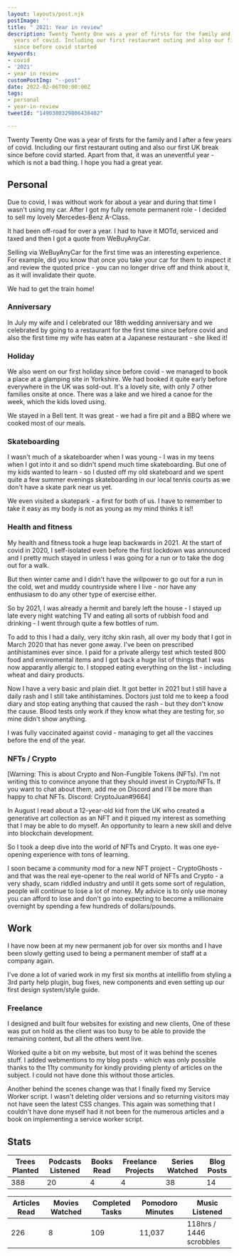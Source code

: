 ```yaml
---
layout: layouts/post.njk
postImage: ''
title: " 2021: Year in review"
description: Twenty Twenty One was a year of firsts for the family and I after a few
  years of covid. Including our first restaurant outing and also our first UK break
  since before covid started
keywords:
- covid
- '2021'
- year in review
customPostImg: "--post"
date: 2022-02-06T00:00:00Z
tags:
- personal
- year-in-review
tweetId: "1490380329806438402"

---
```

Twenty Twenty One was a year of firsts for the family and I after a few years of covid. Including our first restaurant outing and also our first UK break since before covid started. Apart from that, it was an uneventful year - which is not a bad thing. I hope you had a great year.

## Personal

Due to covid, I was without work for about a year and during that time I wasn't using my car. After I got my fully remote permanent role - I decided to sell my lovely Mercedes-Benz A-Class.

It had been off-road for over a year. I had to have it MOTd, serviced and taxed and then I got a quote from WeBuyAnyCar.

Selling via WeBuyAnyCar for the first time was an interesting experience. For example, did you know that once you take your car for them to inspect it and review the quoted price - you can no longer drive off and think about it, as it will invalidate their quote.

We had to get the train home!

### Anniversary

In July my wife and I celebrated our 18th wedding anniversary and we celebrated by going to a restaurant for the first time since before covid and also the first time my wife has eaten at a Japanese restaurant - she liked it!

### Holiday

We also went on our first holiday since before covid - we managed to book a place at a glamping site in Yorkshire. We had booked it quite early before everywhere in the UK was sold-out. It's a lovely site, with only 7 other families onsite at once. There was a lake and we hired a canoe for the week, which the kids loved using. 

We stayed in a Bell tent. It was great - we had a fire pit and a BBQ where we cooked most of our meals.

### Skateboarding

I wasn't much of a skateboarder when I was young - I was in my teens when I got into it and so didn't spend much time skateboarding. But one of my kids wanted to learn - so I dusted off my old skateboard and we spent quite a few summer evenings skateboarding in our local tennis courts as we don't have a skate park near us yet.

We even visited a skatepark - a first for both of us. I have to remember to take it easy as my body is not as young as my mind thinks it is!!

### Health and fitness

My health and fitness took a huge leap backwards in 2021. At the start of covid in 2020, I self-isolated even before the first lockdown was announced and I pretty much stayed in unless I was going for a run or to take the dog out for a walk.

But then winter came and I didn't have the willpower to go out for a run in the cold, wet and muddy countryside where I live - nor have any enthusiasm to do any other type of exercise either.

So by 2021, I was already a hermit and barely left the house - I stayed up late every night watching TV and eating all sorts of rubbish food and drinking - I went through quite a few bottles of rum.

To add to this I had a daily, very itchy skin rash, all over my body that I got in March 2020 that has never gone away. I've been on prescribed antihistamines ever since. I paid for a private allergy test which tested 800 food and enviromental items and I got back a huge list of things that I was now apparantly allergic to. I stopped eating everything on the list - including wheat and dairy products. 

Now I have a very basic and plain diet. It got better in 2021 but I still have a daily rash and I still take antihistamines. Doctors just told me to keep a food diary and stop eating anything that caused the rash - but they don't know the cause. Blood tests only work if they know what they are testing for, so mine didn't show anything.

I was fully vaccinated against covid - managing to get all the vaccines before the end of the year.

### NFTs / Crypto

\[Warning: This is about Crypto and Non-Fungible Tokens (NFTs). I'm not writing this to convince anyone that they should invest in Crypto/NFTs. If you want to chat about them, add me on Discord and I'll be more than happy to chat NFTs. Discord: CryptoJuan#9664\]

In August I read about a 12-year-old kid from the UK who created a generative art collection as an NFT and it piqued my interest as something that I may be able to do myself. An opportunity to learn a new skill and delve into blockchain development.

So I took a deep dive into the world of NFTs and Crypto. It was one eye-opening experience with tons of learning.

I soon became a community mod for a new NFT project - CryptoGhosts - and that was the real eye-opener to the real world of NFTs and Crypto - a very shady, scam riddled industry and until it gets some sort of regulation, people will continue to lose a lot of money. My advice is to only use money you can afford to lose and don't go into expecting to become a millionaire overnight by spending a few hundreds of dollars/pounds.

## Work

I have now been at my new permanent job for over six months and I have been slowly getting used to being a permanent member of staff at a company again.

I've done a lot of varied work in my first six months at intelliflo from styling a 3rd party help plugin, bug fixes, new components and even setting up our first design system/style guide.

### Freelance

I designed and built four websites for existing and new clients, One of these was put on hold as the client was too busy to be able to provide the remaining content, but all the others went live.

Worked quite a bit on my website, but most of it was behind the scenes stuff. I added webmentions to my blog posts - which was only possible thanks to the 11ty community for kindly providing plenty of articles on the subject. I could not have done this without those articles.

Another behind the scenes change was that I finally fixed my Service Worker script. I wasn't deleting older versions and so returning visitors may not have seen the latest CSS changes. This again was something that I couldn't have done myself had it not been for the numerous articles and a book on implementing a service worker script.

## Stats

<table>
  <thead>
    <tr>
      <th>Trees Planted</th>
      <th>Podcasts Listened</th>
      <th>Books Read</th>
      <th>Freelance Projects</th>
      <th>Series Watched</th>
      <th>Blog Posts</th>
    </tr>
  </thead>
  <tbody>
    <tr>
      <td data-label="Trees Planted">388</td>
      <td data-label="Podcasts Listened">20</td>
      <td data-label="Books Read">4</td>
      <td data-label="Freelance Projects">4</td>
      <td data-label="Series Watched">38</td>
      <td data-label="Blog Posts">14</td>
    </tr>
  </tbody>
</table>

<table>
  <thead>
    <tr>
      <th>Articles Read</th>
      <th>Movies Watched</th>
      <th>Completed Tasks</th>
      <th>Pomodoro Minutes</th>
      <th>Music Listened</th>
    </tr>
  </thead>
  <tbody>
    <tr>
      <td data-label="Articles Read">226</td>
      <td data-label="Movies Watched">8</td>
      <td data-label="Completed Tasks">109</td>
      <td data-label="Pomodoro Minutes">11,037</td>
      <td data-label="Music Listened">118hrs / 1446 scrobbles</td>
    </tr>
  </tbody>
</table>
